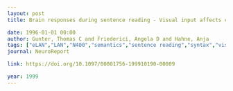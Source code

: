 ```yaml
---
layout: post
title: Brain responses during sentence reading - Visual input affects central processes

date: 1996-01-01 00:00
author: Gunter, Thomas C and Friederici, Angela D and Hahne, Anja
tags: ["eLAN","LAN","N400","semantics","sentence reading","syntax","visual contrast"]
journal: NeuroReport

link: https://doi.org/10.1097/00001756-199910190-00009

year: 1999
---
```



